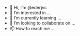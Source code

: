 - 👋 Hi, I’m @ederjvc
- 👀 I’m interested in ...
- 🌱 I’m currently learning ...
- 💞️ I’m looking to collaborate on ...
- 📫 How to reach me ...

<!---
ederjvc/ederjvc is a ✨ special ✨ repository because its `README.md` (this file) appears on your GitHub profile.
You can click the Preview link to take a look at your changes.
--->
